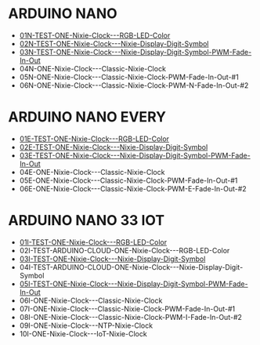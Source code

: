 # ARDUINO NANO
- <a target="_blank" href="https://github.com/marcinsaj/ONE-Nixie-Clock/blob/main/examples/arduino-nano/01N-TEST-ONE-Nixie-Clock---RGB-LED-Color.ino">01N-TEST-ONE-Nixie-Clock---RGB-LED-Color</a>
- <a target="_blank" href="https://github.com/marcinsaj/ONE-Nixie-Clock/blob/main/examples/arduino-nano/02N-TEST-ONE-Nixie-Clock---Nixie-Display-Digit-Symbol.ino">02N-TEST-ONE-Nixie-Clock---Nixie-Display-Digit-Symbol</a>
- <a target="_blank" href="https://github.com/marcinsaj/ONE-Nixie-Clock/blob/main/examples/arduino-nano/03N-TEST-ONE-Nixie-Clock---Nixie-Display-Digit-Symbol-PWM-Fade-In-Out.ino">03N-TEST-ONE-Nixie-Clock---Nixie-Display-Digit-Symbol-PWM-Fade-In-Out</a>
- 04N-ONE-Nixie-Clock---Classic-Nixie-Clock
- 05N-ONE-Nixie-Clock---Classic-Nixie-Clock-PWM-Fade-In-Out-#1
- 06N-ONE-Nixie-Clock---Classic-Nixie-Clock-PWM-N-Fade-In-Out-#2

# ARDUINO NANO EVERY
- <a target="_blank" href="https://github.com/marcinsaj/ONE-Nixie-Clock/blob/main/examples/arduino-nano-every/01E-TEST-ONE-Nixie-Clock---RGB-LED-Color.ino">01E-TEST-ONE-Nixie-Clock---RGB-LED-Color</a>
- <a target="_blank" href="https://github.com/marcinsaj/ONE-Nixie-Clock/blob/main/examples/arduino-nano-every/02E-TEST-ONE-Nixie-Clock---Nixie-Display-Digit-Symbol.ino">02E-TEST-ONE-Nixie-Clock---Nixie-Display-Digit-Symbol</a>
- <a target="_blank" href="https://github.com/marcinsaj/ONE-Nixie-Clock/blob/main/examples/arduino-nano-every/03E-TEST-ONE-Nixie-Clock---Nixie-Display-Digit-Symbol-PWM-Fade-In-Out.ino">03E-TEST-ONE-Nixie-Clock---Nixie-Display-Digit-Symbol-PWM-Fade-In-Out</a>
- 04E-ONE-Nixie-Clock---Classic-Nixie-Clock
- 05E-ONE-Nixie-Clock---Classic-Nixie-Clock-PWM-Fade-In-Out-#1
- 06E-ONE-Nixie-Clock---Classic-Nixie-Clock-PWM-E-Fade-In-Out-#2

# ARDUINO NANO 33 IOT
- <a target="_blank" href="https://github.com/marcinsaj/ONE-Nixie-Clock/blob/main/examples/arduino-nano-33-iot/01I-TEST-ONE-Nixie-Clock---RGB-LED-Color.ino">01I-TEST-ONE-Nixie-Clock---RGB-LED-Color</a>
- 02I-TEST-ARDUINO-CLOUD-ONE-Nixie-Clock---RGB-LED-Color
- <a target="_blank" href="https://github.com/marcinsaj/ONE-Nixie-Clock/blob/main/examples/arduino-nano-33-iot/03I-TEST-ONE-Nixie-Clock---Nixie-Display-Digit-Symbol.ino">03I-TEST-ONE-Nixie-Clock---Nixie-Display-Digit-Symbol</a>
- 04I-TEST-ARDUINO-CLOUD-ONE-Nixie-Clock---Nixie-Display-Digit-Symbol
- <a target="_blank" href="https://github.com/marcinsaj/ONE-Nixie-Clock/blob/main/examples/arduino-nano-33-iot/05I-TEST-ONE-Nixie-Clock---Nixie-Display-Digit-Symbol-PWM-Fade-In-Out.ino">05I-TEST-ONE-Nixie-Clock---Nixie-Display-Digit-Symbol-PWM-Fade-In-Out</a>
- 06I-ONE-Nixie-Clock---Classic-Nixie-Clock
- 07I-ONE-Nixie-Clock---Classic-Nixie-Clock-PWM-Fade-In-Out-#1
- 08I-ONE-Nixie-Clock---Classic-Nixie-Clock-PWM-I-Fade-In-Out-#2
- 09I-ONE-Nixie-Clock---NTP-Nixie-Clock 
- 10I-ONE-Nixie-Clock---IoT-Nixie-Clock
